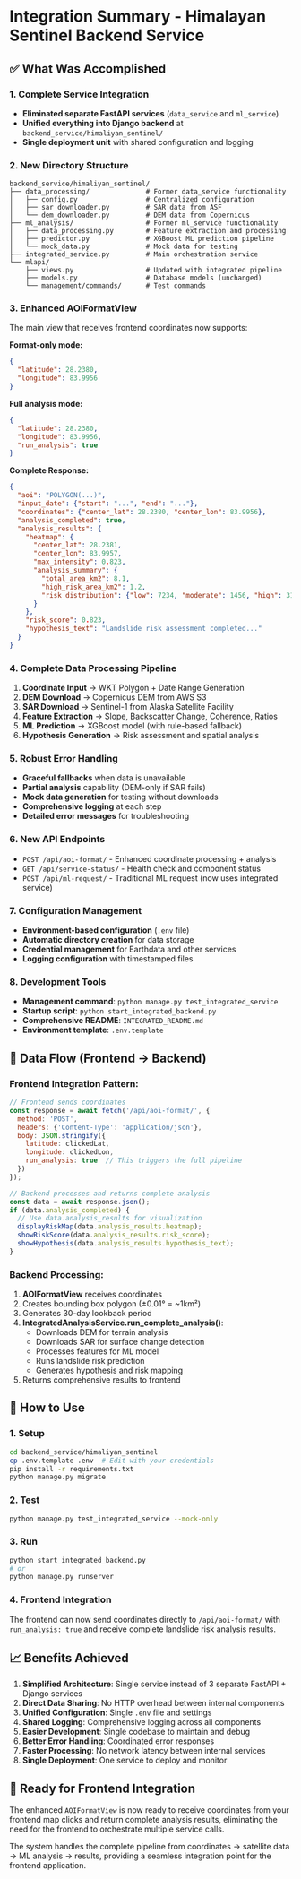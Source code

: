 # Integration Summary - Himalayan Sentinel Backend Service

## ✅ What Was Accomplished

### 1. **Complete Service Integration**
- **Eliminated separate FastAPI services** (`data_service` and `ml_service`)
- **Unified everything into Django backend** at `backend_service/himaliyan_sentinel/`
- **Single deployment unit** with shared configuration and logging

### 2. **New Directory Structure**
```
backend_service/himaliyan_sentinel/
├── data_processing/              # Former data_service functionality
│   ├── config.py                 # Centralized configuration
│   ├── sar_downloader.py         # SAR data from ASF
│   └── dem_downloader.py         # DEM data from Copernicus
├── ml_analysis/                  # Former ml_service functionality  
│   ├── data_processing.py        # Feature extraction and processing
│   ├── predictor.py              # XGBoost ML prediction pipeline
│   └── mock_data.py              # Mock data for testing
├── integrated_service.py         # Main orchestration service
└── mlapi/
    ├── views.py                  # Updated with integrated pipeline
    ├── models.py                 # Database models (unchanged)
    └── management/commands/      # Test commands
```

### 3. **Enhanced AOIFormatView**
The main view that receives frontend coordinates now supports:

**Format-only mode:**
```json
{
  "latitude": 28.2380,
  "longitude": 83.9956
}
```

**Full analysis mode:**
```json
{
  "latitude": 28.2380,
  "longitude": 83.9956,
  "run_analysis": true
}
```

**Complete Response:**
```json
{
  "aoi": "POLYGON(...)",
  "input_date": {"start": "...", "end": "..."},
  "coordinates": {"center_lat": 28.2380, "center_lon": 83.9956},
  "analysis_completed": true,
  "analysis_results": {
    "heatmap": {
      "center_lat": 28.2381,
      "center_lon": 83.9957, 
      "max_intensity": 0.823,
      "analysis_summary": {
        "total_area_km2": 8.1,
        "high_risk_area_km2": 1.2,
        "risk_distribution": {"low": 7234, "moderate": 1456, "high": 310}
      }
    },
    "risk_score": 0.823,
    "hypothesis_text": "Landslide risk assessment completed..."
  }
}
```

### 4. **Complete Data Processing Pipeline**
1. **Coordinate Input** → WKT Polygon + Date Range Generation
2. **DEM Download** → Copernicus DEM from AWS S3
3. **SAR Download** → Sentinel-1 from Alaska Satellite Facility
4. **Feature Extraction** → Slope, Backscatter Change, Coherence, Ratios
5. **ML Prediction** → XGBoost model (with rule-based fallback)
6. **Hypothesis Generation** → Risk assessment and spatial analysis

### 5. **Robust Error Handling**
- **Graceful fallbacks** when data is unavailable
- **Partial analysis** capability (DEM-only if SAR fails)
- **Mock data generation** for testing without downloads
- **Comprehensive logging** at each step
- **Detailed error messages** for troubleshooting

### 6. **New API Endpoints**
- `POST /api/aoi-format/` - Enhanced coordinate processing + analysis
- `GET /api/service-status/` - Health check and component status
- `POST /api/ml-request/` - Traditional ML request (now uses integrated service)

### 7. **Configuration Management**
- **Environment-based configuration** (`.env` file)
- **Automatic directory creation** for data storage
- **Credential management** for Earthdata and other services
- **Logging configuration** with timestamped files

### 8. **Development Tools**
- **Management command**: `python manage.py test_integrated_service`
- **Startup script**: `python start_integrated_backend.py`
- **Comprehensive README**: `INTEGRATED_README.md`
- **Environment template**: `.env.template`

## 🔄 Data Flow (Frontend → Backend)

### Frontend Integration Pattern:
```javascript
// Frontend sends coordinates
const response = await fetch('/api/aoi-format/', {
  method: 'POST',
  headers: {'Content-Type': 'application/json'},
  body: JSON.stringify({
    latitude: clickedLat,
    longitude: clickedLon,
    run_analysis: true  // This triggers the full pipeline
  })
});

// Backend processes and returns complete analysis
const data = await response.json();
if (data.analysis_completed) {
  // Use data.analysis_results for visualization
  displayRiskMap(data.analysis_results.heatmap);
  showRiskScore(data.analysis_results.risk_score);
  showHypothesis(data.analysis_results.hypothesis_text);
}
```

### Backend Processing:
1. **AOIFormatView** receives coordinates
2. Creates bounding box polygon (±0.01° = ~1km²)
3. Generates 30-day lookback period
4. **IntegratedAnalysisService.run_complete_analysis()**:
   - Downloads DEM for terrain analysis
   - Downloads SAR for surface change detection
   - Processes features for ML model
   - Runs landslide risk prediction
   - Generates hypothesis and risk mapping
5. Returns comprehensive results to frontend

## 🚀 How to Use

### 1. Setup
```bash
cd backend_service/himaliyan_sentinel
cp .env.template .env  # Edit with your credentials
pip install -r requirements.txt
python manage.py migrate
```

### 2. Test
```bash
python manage.py test_integrated_service --mock-only
```

### 3. Run
```bash
python start_integrated_backend.py
# or
python manage.py runserver
```

### 4. Frontend Integration
The frontend can now send coordinates directly to `/api/aoi-format/` with `run_analysis: true` and receive complete landslide risk analysis results.

## 📈 Benefits Achieved

1. **Simplified Architecture**: Single service instead of 3 separate FastAPI + Django services
2. **Direct Data Sharing**: No HTTP overhead between internal components  
3. **Unified Configuration**: Single `.env` file and settings
4. **Shared Logging**: Comprehensive logging across all components
5. **Easier Development**: Single codebase to maintain and debug
6. **Better Error Handling**: Coordinated error responses
7. **Faster Processing**: No network latency between internal services
8. **Single Deployment**: One service to deploy and monitor

## 🎯 Ready for Frontend Integration

The enhanced `AOIFormatView` is now ready to receive coordinates from your frontend map clicks and return complete analysis results, eliminating the need for the frontend to orchestrate multiple service calls.

The system handles the complete pipeline from coordinates → satellite data → ML analysis → results, providing a seamless integration point for the frontend application.